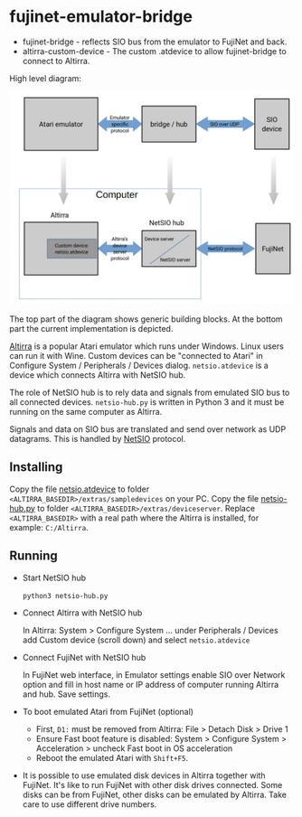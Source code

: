# fujinet-emulator-bridge

* fujinet-bridge - reflects SIO bus from the emulator to FujiNet and back.
* altirra-custom-device - The custom .atdevice to allow fujinet-bridge to connect to Altirra.



High level diagram:

![Emulator bridge high level diagram](emulator-bridge.png)

The top part of the diagram shows generic building blocks. At the bottom part the current implementation is depicted.

[Altirra](https://virtualdub.org/altirra.html) is a popular Atari emulator which runs under Windows. Linux users can run it with Wine. Custom devices can be "connected to Atari" in Configure System / Peripherals / Devices dialog. `netsio.atdevice` is  a device which connects Altirra with NetSIO hub.

The role of NetSIO hub is to rely data and signals from emulated SIO bus to all connected devices. `netsio-hub.py` is written in Python 3 and it must be running on the same computer as Altirra.

Signals and data on SIO bus are translated and send over network as UDP datagrams. This is handled by  [NetSIO](netsio.md) protocol.

## Installing

Copy the file [netsio.atdevice](altirra-custom-device/netsio.atdevice) to folder `<ALTIRRA_BASEDIR>/extras/sampledevices` on your PC. Copy the file [netsio-hub.py](fujinet-bridge/netsio-hub.py) to folder `<ALTIRRA_BASEDIR>/extras/deviceserver`. Replace `<ALTIRRA_BASEDIR>` with a real path where the Altirra is installed, for example: `C:/Altirra`.

## Running

- Start NetSIO hub

  `python3 netsio-hub.py`

- Connect Altirra with NetSIO hub

  In Altirra: System > Configure System ... under Peripherals / Devices add Custom device (scroll down) and select `netsio.atdevice`

- Connect FujiNet with NetSIO hub

  In FujiNet web interface, in Emulator settings enable SIO over Network option and fill in host name or IP address of computer running Altirra and hub. Save settings.

- To boot emulated Atari from FujiNet (optional)

  * First, `D1:` must be removed from Altirra: File > Detach Disk > Drive 1
  * Ensure Fast boot feature is disabled: System > Configure System > Acceleration > uncheck Fast boot in OS acceleration
  * Reboot the emulated Atari with `Shift+F5`.

- It is possible to use emulated disk devices in Altirra together with FujiNet. It's like to run FujiNet with other disk drives connected. Some disks can be from FujiNet, other disks can be emulated by Altirra. Take care to use different drive numbers.

